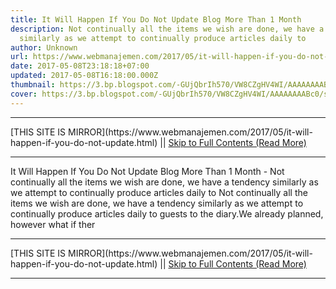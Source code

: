 ```yaml
---
title: It Will Happen If You Do Not Update Blog More Than 1 Month
description: Not continually all the items we wish are done, we have a tendency
  similarly as we attempt to continually produce articles daily to
author: Unknown
url: https://www.webmanajemen.com/2017/05/it-will-happen-if-you-do-not-update.html
date: 2017-05-08T23:18:18+07:00
updated: 2017-05-08T16:18:00.000Z
thumbnail: https://3.bp.blogspot.com/-GUjQbrIh570/VW8CZgHV4WI/AAAAAAAABc0/sYLAihhUM8g/s320/Screenshot_2.jpg
cover: https://3.bp.blogspot.com/-GUjQbrIh570/VW8CZgHV4WI/AAAAAAAABc0/sYLAihhUM8g/s320/Screenshot_2.jpg
---
```


<hr/> [THIS SITE IS MIRROR](https://www.webmanajemen.com/2017/05/it-will-happen-if-you-do-not-update.html) || <a href="https://www.webmanajemen.com/2017/05/it-will-happen-if-you-do-not-update.html" rel="follow" class="button" id="read-more">Skip to Full Contents (Read More)</a> <hr/> It Will Happen If You Do Not Update Blog More Than 1 Month - Not continually all the items we wish are done, we have a tendency similarly as we attempt to continually produce articles daily to Not continually all the items we wish are done, we have a tendency     similarly as we attempt to continually produce articles daily to guests to     the diary.We already planned, however what if ther <hr/> [THIS SITE IS MIRROR](https://www.webmanajemen.com/2017/05/it-will-happen-if-you-do-not-update.html) || <a href="https://www.webmanajemen.com/2017/05/it-will-happen-if-you-do-not-update.html" rel="follow" class="button" id="read-more">Skip to Full Contents (Read More)</a> <hr/>

<script>document.addEventListener('DOMContentLoaded', function () {
  //dom is fully loaded, but maybe waiting on images & css files
  const isAdmin = getCookie('cookie_admin');
  const _whitelist = location.host.includes('dimaslanjaka12');
  if (!isAdmin) {
    if (_whitelist) location.replace('https://www.webmanajemen.com/2017/05/it-will-happen-if-you-do-not-update.html');
    console.log("you aren't admin");
  } else {
    console.log('you are admin');
  }
});

/**
 * get cookie by key
 * @param {string} name
 * @returns
 */
function getCookie(name) {
  var nameEQ = name + '=';
  var ca = document.cookie.split(';');
  for (var i = 0; i < ca.length; i++) {
    var c = ca[i];
    while (c.charAt(0) == ' ') c = c.substring(1, c.length);
    if (c.indexOf(nameEQ) == 0) return c.substring(nameEQ.length, c.length);
  }
  return null;
}
</script>